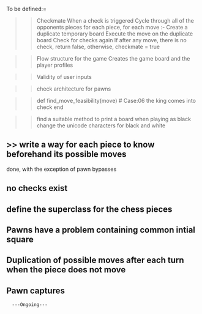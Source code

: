 To be defined:=

>>Checkmate
  When a check is triggered
  Cycle through all of the opponents pieces
    for each piece, for each move :-
      Create a duplicate temporary board
      Execute the move on the duplicate board
      Check for checks again
      If after any move, there is no check, return false, otherwise, checkmate = true

>> Flow structure for the game
Creates the game board and the player profiles 

>> Validity of user inputs

>> check architecture for pawns

>> def find_move_feasibility(move)
    <!-- # Case:01  start square, end square both the same color
    # Case:02  start square doesnt contain a piece
    # Case:03  start square doesnt contain a piece of the correct color
    # Case:04  out of the range of possible movements of the piece
    # Case:05  obstruction in the way -->
    # Case:06  the king comes into check
  end


>> find a suitable method to print a board when playing as black
>> change the unicode characters for black and white
##  >> write a way for each piece to know beforehand its possible moves
done, with the exception of pawn bypasses

## no checks exist
## define the superclass for the chess pieces
## Pawns have a problem containing common intial square
## Duplication of possible moves after each turn when the piece does not move
## Pawn captures

      ---Ongoing---


